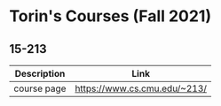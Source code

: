 # Torin's Courses (Fall 2021)

## 15-213
| Description | Link |
|--|--|
| course page | https://www.cs.cmu.edu/~213/ |


<!--stackedit_data:
eyJoaXN0b3J5IjpbLTYwOTI1MjY0NF19
-->